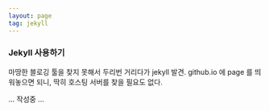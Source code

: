 ```yaml
---
layout: page
tag: jekyll
---
```


### Jekyll 사용하기

마땅한 블로깅 툴을 찾지 못해서 두리번 거리다가 jekyll 발견.
github.io 에 page 를 띄워놓으면 되니, 딱히 호스팅 서버를 찾을 필요도 없다.

... 작성중 ...
